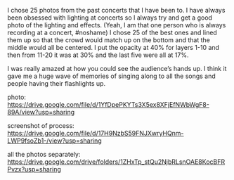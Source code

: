 I chose 25 photos from the past concerts that I have been to. I have always been obsessed with lighting at concerts so I always try and get a good photo of the lighting and effects. (Yeah, I am that one person who is always recording at a concert, #noshame) I chose 25 of the best ones and lined them up so that the crowd would match up on the bottom and that the middle would all be centered. I put the opacity at 40% for layers 1-10 and then from 11-20 it was at 30% and the last five were all at 17%. 

I was really amazed at how you could see the audience’s hands up. I think it gave me a huge wave of memories of singing along to all the songs and people having their flashlights up. 


photo: https://drive.google.com/file/d/1YfDpePKYTs3X5ex8XFjEfNWbWgF8-89A/view?usp=sharing

screenshot of process: https://drive.google.com/file/d/17H9NzbS59FNJXwryHQnm-LWP9fsoZb1-/view?usp=sharing

all the photos separately: https://drive.google.com/drive/folders/1ZHxTp_stQu2NjbRLsnOAE8KocBFRPvzx?usp=sharing
